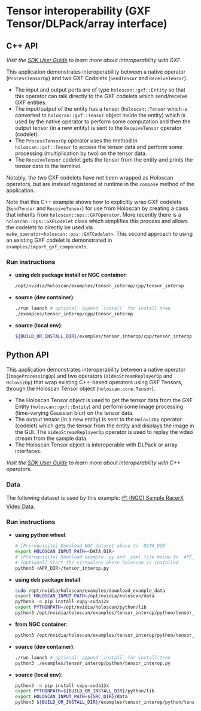 # Tensor interoperability (GXF Tensor/DLPack/array interface)

## C++ API

*Visit the [SDK User Guide](https://docs.nvidia.com/holoscan/sdk-user-guide/holoscan_create_operator.html#interoperability-with-gxf-operators-cpp) to learn more about interoperability with GXF.*

This application demonstrates interoperability between a native operator (`ProcessTensorOp`) and two GXF Codelets (`SendTensor` and `ReceiveTensor`).
- The input and output ports are of type `holoscan::gxf::Entity` so that this operator can talk directly to the GXF codelets which send/receive GXF entities.
- The input/output of the entity has a tensor (`holoscan::Tensor` which is converted to `holoscan::gxf::Tensor` object inside the entity) which is used by the native operator to perform some computation and then the output tensor (in a new entity) is sent to the `ReceiveTensor` operator (codelet).
- The `ProcessTensorOp` operator uses the method in `holoscan::gxf::Tensor` to access the tensor data and perform some processing (multiplication by two) on the tensor data.
- The `ReceiveTensor` codelet gets the tensor from the entity and prints the tensor data to the terminal.

Notably, the two GXF codelets have not been wrapped as Holoscan operators, but are instead registered at runtime in the `compose` method of the application.

Note that this C++ example shows how to explicitly wrap GXF codelets (`SendTensor` and `ReceiveTensor`) for use from Holoscan by creating a class that inherits from `holoscan::ops::GXFOperator`. More recently there is a `holoscan::ops::GXFCodelet` class which simplifies this process and allows the codelets to directly be used via `make_operator<holoscan::ops::GXFCodelet>`. This second approach to using an existing GXF codelet is demonstrated in `examples/import_gxf_components`.

### Run instructions

* **using deb package install or NGC container**:
  ```bash
  /opt/nvidia/holoscan/examples/tensor_interop/cpp/tensor_interop
  ```
* **source (dev container)**:
  ```bash
  ./run launch # optional: append `install` for install tree
  ./examples/tensor_interop/cpp/tensor_interop
  ```
* **source (local env)**:
  ```bash
  ${BUILD_OR_INSTALL_DIR}/examples/tensor_interop/cpp/tensor_interop
  ```

## Python API

This application demonstrates interoperability between a native operator (`ImageProcessingOp`) and two operators (`VideoStreamReplayerOp` and `HolovizOp`) that wrap existing C++-based operators using GXF Tensors, through the Holoscan Tensor object (`holoscan.core.Tensor`).
- The Holoscan Tensor object is used to get the tensor data from the GXF Entity (`holoscan::gxf::Entity`) and perform some image processing (time-varying Gaussian blur) on the tensor data.
- The output tensor (in a new entity) is sent to the `HolovizOp` operator (codelet) which gets the tensor from the entity and displays the image in the GUI. The `VideoStreamReplayerOp` operator is used to replay the video stream from the sample data.
- The Holoscan Tensor object is interoperable with DLPack or array interfaces.

*Visit the [SDK User Guide](https://docs.nvidia.com/holoscan/sdk-user-guide/holoscan_create_operator.html#interoperability-between-wrapped-and-native-python-operators) to learn more about interoperability with C++ operators.*

### Data

The following dataset is used by this example:
[📦️ (NGC) Sample RacerX Video Data](https://catalog.ngc.nvidia.com/orgs/nvidia/teams/clara-holoscan/resources/holoscan_racerx_video/files?version=20231009).

### Run instructions

* **using python wheel**:
  ```bash
  # [Prerequisite] Download NGC dataset above to `DATA_DIR`
  export HOLOSCAN_INPUT_PATH=<DATA_DIR>
  # [Prerequisite] Download example .py and .yaml file below to `APP_DIR`
  # [Optional] Start the virtualenv where holoscan is installed
  python3 <APP_DIR>/tensor_interop.py
  ```
* **using deb package install**:
  ```bash
  sudo /opt/nvidia/holoscan/examples/download_example_data
  export HOLOSCAN_INPUT_PATH=/opt/nvidia/holoscan/data
  python3 -m pip install cupy-cuda12x
  export PYTHONPATH=/opt/nvidia/holoscan/python/lib
  python3 /opt/nvidia/holoscan/examples/tensor_interop/python/tensor_interop.py
  ```
* **from NGC container**:
  ```bash
  python3 /opt/nvidia/holoscan/examples/tensor_interop/python/tensor_interop.py
  ```
* **source (dev container)**:
  ```bash
  ./run launch # optional: append `install` for install tree
  python3 ./examples/tensor_interop/python/tensor_interop.py
  ```
* **source (local env)**:
  ```bash
  python3 -m pip install cupy-cuda12x
  export PYTHONPATH=${BUILD_OR_INSTALL_DIR}/python/lib
  export HOLOSCAN_INPUT_PATH=${SRC_DIR}/data
  python3 ${BUILD_OR_INSTALL_DIR}/examples/tensor_interop/python/tensor_interop.py
  ```
